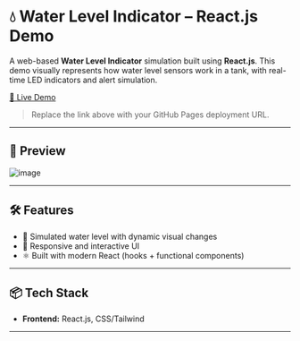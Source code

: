 # 💧 Water Level Indicator – React.js Demo

A web-based **Water Level Indicator** simulation built using **React.js**. This demo visually represents how water level sensors work in a tank, with real-time LED indicators and alert simulation.

[🚀 Live Demo](http://waterleveldemo.goldkings.in/)

> Replace the link above with your GitHub Pages deployment URL.

---

## 📸 Preview

![image](https://github.com/user-attachments/assets/b90ed352-46af-43aa-a240-c63fba610752)

---

## 🛠️ Features

- 🔄 Simulated water level with dynamic visual changes
- 🎨 Responsive and interactive UI
- ⚛️ Built with modern React (hooks + functional components)

---

## 📦 Tech Stack

- **Frontend:** React.js, CSS/Tailwind

---



 
